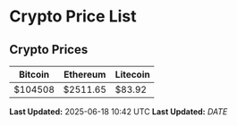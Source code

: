 # Crypto Price List

## Crypto Prices
| Bitcoin | Ethereum | Litecoin |
| ------- | -------- | -------- |
| $104508 | $2511.65 | $83.92 |
**Last Updated:** 2025-06-18 10:42 UTC
**Last Updated:** $DATE$
